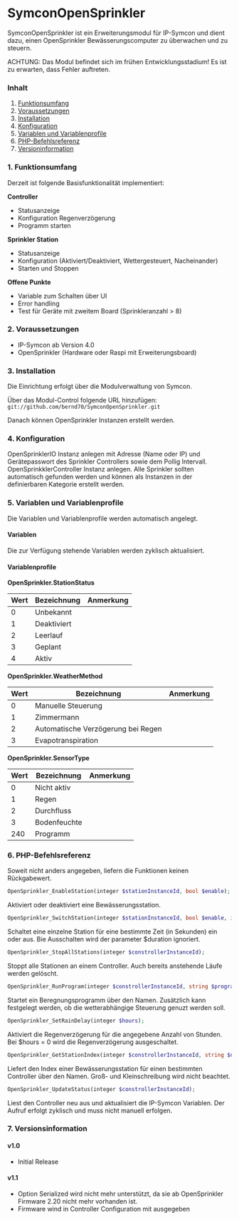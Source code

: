 # SymconOpenSprinkler

SymconOpenSprinkler ist ein Erweiterungsmodul für IP-Symcon und dient dazu, einen OpenSprinkler Bewässerungscomputer zu überwachen und zu steuern.

ACHTUNG: Das Modul befindet sich im frühen Entwicklungsstadium! Es ist zu erwarten, dass Fehler auftreten.

### Inhalt

1. [Funktionsumfang](#1-funktionsumfang)
2. [Voraussetzungen](#2-voraussetzungen)
3. [Installation](#3-installation)
4. [Konfiguration](#4-konfiguration)
5. [Variablen und Variablenprofile](#5-variablen-und-variablenprofile)
6. [PHP-Befehlsreferenz](#6-php-befehlsreferenz)
7. [Versioninformation](#7-versionsinformation)

### 1. Funktionsumfang

Derzeit ist folgende Basisfunktionalität implementiert:

__Controller__

- Statusanzeige
- Konfiguration Regenverzögerung
- Programm starten

__Sprinkler Station__

- Statusanzeige
- Konfiguration (Aktiviert/Deaktiviert, Wettergesteuert, Nacheinander)
- Starten und Stoppen

__Offene Punkte__

- Variable zum Schalten über UI
- Error handling
- Test für Geräte mit zweitem Board (Sprinkleranzahl > 8)

### 2. Voraussetzungen

- IP-Symcon ab Version 4.0
- OpenSprinkler (Hardware oder Raspi mit Erweiterungsboard)

### 3. Installation

Die Einrichtung erfolgt über die Modulverwaltung von Symcon.

Über das Modul-Control folgende URL hinzufügen: `git://github.com/bernd70/SymconOpenSprinkler.git`

Danach können OpenSprinkler Instanzen erstellt werden.

### 4. Konfiguration

OpenSprinklerIO Instanz anlegen mit Adresse (Name oder IP) und Gerätepasswort des Sprinkler Controllers sowie dem Pollig Intervall.
OpenSprinkklerController Instanz anlegen. Alle Sprinkler sollten automatisch gefunden werden und können als Instanzen in der definierbaren Kategorie erstellt werden.

### 5. Variablen und Variablenprofile

Die Variablen und Variablenprofile werden automatisch angelegt.

#### Variablen

Die zur Verfügung stehende Variablen werden zyklisch aktualisiert.

#### Variablenprofile

__OpenSprinkler.StationStatus__

Wert | Bezeichnung     | Anmerkung
---- | --------------- | -----------------
0    | Unbekannt       |
1    | Deaktiviert     |
2    | Leerlauf        |
3    | Geplant         |
4    | Aktiv           |

__OpenSprinkler.WeatherMethod__

Wert | Bezeichnung                        | Anmerkung
---- | ---------------------------------- | ------------------
0    | Manuelle Steuerung                 |
1    | Zimmermann                         |
2    | Automatische Verzögerung bei Regen |
3    | Evapotranspiration                 |

__OpenSprinkler.SensorType__

Wert | Bezeichnung     | Anmerkung
---- | --------------- | -----------------
0    | Nicht aktiv     |
1    | Regen           |
2    | Durchfluss      |
3    | Bodenfeuchte    |
240  | Programm        |

### 6. PHP-Befehlsreferenz

Soweit nicht anders angegeben, liefern die Funktionen keinen Rückgabewert.

```php
OpenSprinkler_EnableStation(integer $stationInstanceId, bool $enable);
```
Aktiviert oder deaktiviert eine Bewässerungsstation.

```php
OpenSprinkler_SwitchStation(integer $stationInstanceId, bool $enable, int $duration);
```
Schaltet eine einzelne Station für eine bestimmte Zeit (in Sekunden) ein oder aus. Bie Ausschalten wird der parameter $duration ignoriert.

```php
OpenSprinkler_StopAllStations(integer $constrollerInstanceId);
```
Stoppt alle Stationen an einem Controller. Auch bereits anstehende Läufe werden gelöscht.

```php
OpenSprinkler_RunProgram(integer $constrollerInstanceId, string $programName, bool $useWeather);
```
Startet ein Beregnungsprogramm über den Namen. Zusätzlich kann festgelegt werden, ob die wetterabhängige Steuerung genuzt werden soll.

```php
OpenSprinkler_SetRainDelay(integer $hours);
```
Aktiviert die Regenverzögerung für die angegebene Anzahl von Stunden. Bei $hours = 0 wird die Regenverzögerung ausgeschaltet.

```php
OpenSprinkler_GetStationIndex(integer $constrollerInstanceId, string $name) : int;
```
Liefert den Index einer Bewässerungsstation für einen bestimmten Controller über den Namen. Groß- und Kleinschreibung wird nicht beachtet.

```php
OpenSprinkler_UpdateStatus(integer $constrollerInstanceId);
```
Liest den Controller neu aus und aktualisiert die IP-Symcon Variablen. Der Aufruf erfolgt zyklisch und muss nicht manuell erfolgen.


### 7. Versionsinformation

#### v1.0

- Initial Release

#### v1.1

- Option Serialized wird nicht mehr unterstützt, da sie ab OpenSprinkler Firmware 2.20 nicht mehr vorhanden ist.
- Firmware wind in Controller Configuration mit ausgegeben


